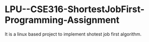 # LPU--CSE316-ShortestJobFirst-Programming-Assignment
It is a linux based project to implement shotest job first algorithm.
